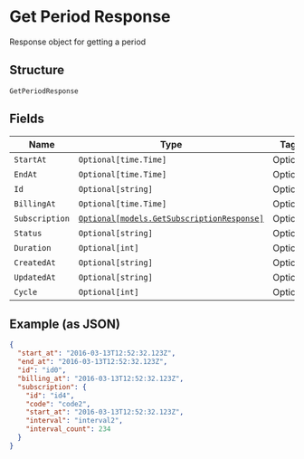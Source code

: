 
# Get Period Response

Response object for getting a period

## Structure

`GetPeriodResponse`

## Fields

| Name | Type | Tags | Description |
|  --- | --- | --- | --- |
| `StartAt` | `Optional[time.Time]` | Optional | - |
| `EndAt` | `Optional[time.Time]` | Optional | - |
| `Id` | `Optional[string]` | Optional | - |
| `BillingAt` | `Optional[time.Time]` | Optional | - |
| `Subscription` | [`Optional[models.GetSubscriptionResponse]`](../../doc/models/get-subscription-response.md) | Optional | - |
| `Status` | `Optional[string]` | Optional | - |
| `Duration` | `Optional[int]` | Optional | - |
| `CreatedAt` | `Optional[string]` | Optional | - |
| `UpdatedAt` | `Optional[string]` | Optional | - |
| `Cycle` | `Optional[int]` | Optional | - |

## Example (as JSON)

```json
{
  "start_at": "2016-03-13T12:52:32.123Z",
  "end_at": "2016-03-13T12:52:32.123Z",
  "id": "id0",
  "billing_at": "2016-03-13T12:52:32.123Z",
  "subscription": {
    "id": "id4",
    "code": "code2",
    "start_at": "2016-03-13T12:52:32.123Z",
    "interval": "interval2",
    "interval_count": 234
  }
}
```


